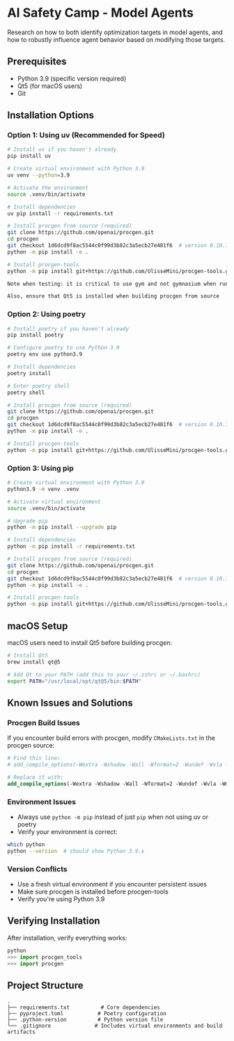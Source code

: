 # AI Safety Camp - Model Agents

Research on how to both identify optimization targets in model agents, and how to robustly influence agent behavior based on modifying those targets.

## Prerequisites
- Python 3.9 (specific version required)
- Qt5 (for macOS users)
- Git

## Installation Options

### Option 1: Using uv (Recommended for Speed)
```bash
# Install uv if you haven't already
pip install uv

# Create virtual environment with Python 3.9
uv venv --python=3.9

# Activate the environment
source .venv/bin/activate

# Install dependencies
uv pip install -r requirements.txt

# Install procgen from source (required)
git clone https://github.com/openai/procgen.git
cd procgen
git checkout 1d6dcd9f8ac5544c0f99d3b82c3a5ecb27e481f6  # version 0.10.7
python -m pip install -e .

# Install procgen-tools
python -m pip install git+https://github.com/UlisseMini/procgen-tools.git

Note when testing: it is critical to use gym and not gymnasium when running procgen.

Also, ensure that Qt5 is installed when building procgen from source
```

### Option 2: Using poetry
```bash
# Install poetry if you haven't already
pip install poetry

# Configure poetry to use Python 3.9
poetry env use python3.9

# Install dependencies
poetry install

# Enter poetry shell
poetry shell

# Install procgen from source (required)
git clone https://github.com/openai/procgen.git
cd procgen
git checkout 1d6dcd9f8ac5544c0f99d3b82c3a5ecb27e481f6  # version 0.10.7
python -m pip install -e .

# Install procgen-tools
python -m pip install git+https://github.com/UlisseMini/procgen-tools.git
```

### Option 3: Using pip
```bash
# Create virtual environment with Python 3.9
python3.9 -m venv .venv

# Activate virtual environment
source .venv/bin/activate

# Upgrade pip
python -m pip install --upgrade pip

# Install dependencies
python -m pip install -r requirements.txt

# Install procgen from source (required)
git clone https://github.com/openai/procgen.git
cd procgen
git checkout 1d6dcd9f8ac5544c0f99d3b82c3a5ecb27e481f6  # version 0.10.7
python -m pip install -e .

# Install procgen-tools
python -m pip install git+https://github.com/UlisseMini/procgen-tools.git
```

## macOS Setup
macOS users need to install Qt5 before building procgen:

```bash
# Install Qt5
brew install qt@5

# Add Qt to your PATH (add this to your ~/.zshrc or ~/.bashrc)
export PATH="/usr/local/opt/qt@5/bin:$PATH"
```

## Known Issues and Solutions

### Procgen Build Issues
If you encounter build errors with procgen, modify `CMakeLists.txt` in the procgen source:
```cmake
# Find this line:
# add_compile_options(-Wextra -Wshadow -Wall -Wformat=2 -Wundef -Wvla -Wmissing-include-dirs -Wnon-virtual-dtor -Werror)

# Replace it with:
add_compile_options(-Wextra -Wshadow -Wall -Wformat=2 -Wundef -Wvla -Wmissing-include-dirs -Wnon-virtual-dtor -Wno-unused-parameter -Wno-unused-variable)
```

### Environment Issues
- Always use `python -m pip` instead of just `pip` when not using uv or poetry
- Verify your environment is correct:
```bash
which python
python --version  # should show Python 3.9.x
```

### Version Conflicts
- Use a fresh virtual environment if you encounter persistent issues
- Make sure procgen is installed before procgen-tools
- Verify you're using Python 3.9

## Verifying Installation
After installation, verify everything works:
```python
python
>>> import procgen_tools
>>> import procgen
```

## Project Structure
```
.
├── requirements.txt          # Core dependencies
├── pyproject.toml           # Poetry configuration
├── .python-version          # Python version file
└── .gitignore              # Includes virtual environments and build artifacts
```
